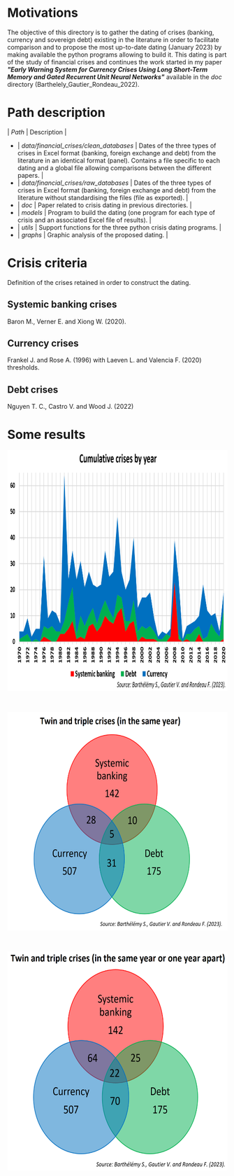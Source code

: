 # Motivations

The objective of this directory is to gather the dating of crises (banking, currency and sovereign debt) existing in the literature in order to facilitate comparison and to propose the most up-to-date dating (January 2023) by making available the python programs allowing to build it.
This dating is part of the study of financial crises and continues the work started in my paper ***"Early Warning System for Currency Crises Using Long Short-Term Memory and Gated Recurrent Unit Neural Networks"*** available in the *doc* directory (Barthelely_Gautier_Rondeau_2022).



# Path description
| *Path* | Description |

- | *data/financial_crises/clean_databases* | Dates of the three types of crises in Excel format (banking, foreign exchange and debt) from the literature in an identical format (panel). Contains a file specific to each dating and a global file allowing comparisons between the different papers. | <br>
- | *data/financial_crises/raw_databases*   | Dates of the three types of crises in Excel format (banking, foreign exchange and debt) from the literature without standardising the files (file as exported).  |<br>
- | *doc*    | Paper related to crisis dating in previous directories. |<br>
- | *models* | Program to build the dating (one program for each type of crisis and an associated Excel file of results). |<br>
- | *utils*  | Support functions for the three python crisis dating programs. |<br>
- | *graphs* | Graphic analysis of the proposed dating. |<br>



# Crisis criteria
Definition of the crises retained in order to construct the dating.
<br>
## Systemic banking crises
Baron M., Verner E. and Xiong W. (2020).
<br>
## Currency crises
Frankel J. and Rose A. (1996) with Laeven L. and Valencia F. (2020) thresholds. 
<br>
## Debt crises
Nguyen T. C., Castro V. and Wood J. (2022)

# Some results
<p align="center">
  <img width="600" height="550" src="graphs/BGR_cumulative_crises.PNG">
</p>
<br>
<p align="center">
  <img width="550" height="500" src="graphs/BGR_twin_triple_same_year.PNG">
</p>
<br>
<p align="center">
  <img width="550" height="500" src="graphs/BGR_twin_triple_one_year_apart.PNG">
</p>

